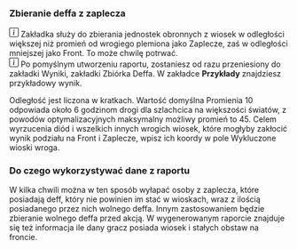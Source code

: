 ### Zbieranie deffa z zaplecza

<div class="p-3 mb-2 bg-light text-dark"><svg xmlns="http://www.w3.org/2000/svg" width="1.2em" height="1.2em" fill="currentColor" class="bi bi-info-square" viewBox="0 0 16 16"><path d="M14 1a1 1 0 0 1 1 1v12a1 1 0 0 1-1 1H2a1 1 0 0 1-1-1V2a1 1 0 0 1 1-1h12zM2 0a2 2 0 0 0-2 2v12a2 2 0 0 0 2 2h12a2 2 0 0 0 2-2V2a2 2 0 0 0-2-2H2z"/><path d="M8.93 6.588l-2.29.287-.082.38.45.083c.294.07.352.176.288.469l-.738 3.468c-.194.897.105 1.319.808 1.319.545 0 1.178-.252 1.465-.598l.088-.416c-.2.176-.492.246-.686.246-.275 0-.375-.193-.304-.533L8.93 6.588zM9 4.5a1 1 0 1 1-2 0 1 1 0 0 1 2 0z"/></svg> Zakładka służy do zbierania jednostek obronnych z wiosek w odległości większej niż promień od wrogiego plemiona jako <span class="md-error">Zaplecze</span>, zaś w odległości mniejszej jako <span class="md-error">Front</span>. To może chwilę potrwać.</div>

<div class="p-3 mb-2 bg-light text-dark"><svg xmlns="http://www.w3.org/2000/svg" width="1.2em" height="1.2em" fill="currentColor" class="bi bi-info-square" viewBox="0 0 16 16"><path d="M14 1a1 1 0 0 1 1 1v12a1 1 0 0 1-1 1H2a1 1 0 0 1-1-1V2a1 1 0 0 1 1-1h12zM2 0a2 2 0 0 0-2 2v12a2 2 0 0 0 2 2h12a2 2 0 0 0 2-2V2a2 2 0 0 0-2-2H2z"/><path d="M8.93 6.588l-2.29.287-.082.38.45.083c.294.07.352.176.288.469l-.738 3.468c-.194.897.105 1.319.808 1.319.545 0 1.178-.252 1.465-.598l.088-.416c-.2.176-.492.246-.686.246-.275 0-.375-.193-.304-.533L8.93 6.588zM9 4.5a1 1 0 1 1-2 0 1 1 0 0 1 2 0z"/></svg> Po pomyślnym utworzeniu raportu, zostaniesz od razu przeniesiony do zakładki <span class="md-error">Wyniki</span>, zakładki <span class="md-error">Zbiórka Deffa</span>. W zakładce <b>Przykłady</b> znajdziesz przykładowy wynik.</div>

Odległość jest liczona w kratkach. Wartość domyślna <span class="md-correct2">Promienia</span> 10 odpowiada około 6 godzinom drogi dla szlachcica na większości światów, z powodów optymalizacyjnych maksymalny możliwy promień to 45. Celem wyrzucenia diód i wszelkich innych wrogich wiosek, które mogłyby zakłocić wynik podziału na <span class="md-error">Front</span> i <span class="md-error">Zaplecze</span>, wpisz ich koordy w pole <span class="md-correct2">Wykluczone wioski wroga</span>.

### Do czego wykorzystywać dane z raportu

W kilka chwili można w ten sposób wyłapać osoby z zaplecza, które posiadają deff, który nie powinien im stać w wioskach, wraz z ilością posiadanego przez nich wolnego deffa. Innym zastosowaniem będzie zbieranie wolnego deffa przed akcją. W wygenerowanym raporcie znajduje się też informacja ile dany gracz posiada wiosek i stałych obstaw na froncie.
